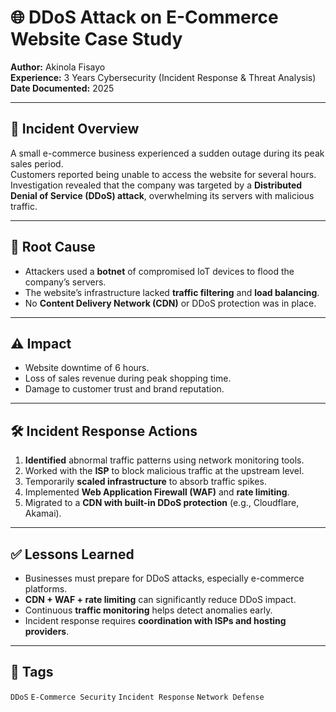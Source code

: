# 🌐 DDoS Attack on E-Commerce Website Case Study  

**Author:** Akinola Fisayo  
**Experience:** 3 Years Cybersecurity (Incident Response & Threat Analysis)  
**Date Documented:** 2025  

---

## 📌 Incident Overview  
A small e-commerce business experienced a sudden outage during its peak sales period.  
Customers reported being unable to access the website for several hours.  
Investigation revealed that the company was targeted by a **Distributed Denial of Service (DDoS) attack**, overwhelming its servers with malicious traffic.  

---

## 🔎 Root Cause  
- Attackers used a **botnet** of compromised IoT devices to flood the company’s servers.  
- The website’s infrastructure lacked **traffic filtering** and **load balancing**.  
- No **Content Delivery Network (CDN)** or DDoS protection was in place.  

---

## ⚠️ Impact  
- Website downtime of 6 hours.  
- Loss of sales revenue during peak shopping time.  
- Damage to customer trust and brand reputation.  

---

## 🛠️ Incident Response Actions  
1. **Identified** abnormal traffic patterns using network monitoring tools.  
2. Worked with the **ISP** to block malicious traffic at the upstream level.  
3. Temporarily **scaled infrastructure** to absorb traffic spikes.  
4. Implemented **Web Application Firewall (WAF)** and **rate limiting**.  
5. Migrated to a **CDN with built-in DDoS protection** (e.g., Cloudflare, Akamai).  

---

## ✅ Lessons Learned  
- Businesses must prepare for DDoS attacks, especially e-commerce platforms.  
- **CDN + WAF + rate limiting** can significantly reduce DDoS impact.  
- Continuous **traffic monitoring** helps detect anomalies early.  
- Incident response requires **coordination with ISPs and hosting providers**.  

---

## 📂 Tags  
`DDoS` `E-Commerce Security` `Incident Response` `Network Defense`
